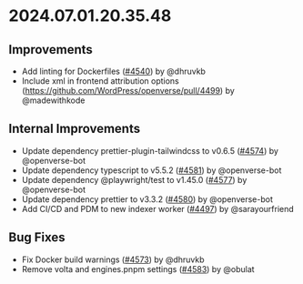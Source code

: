 # 2024.07.01.20.35.48

## Improvements

- Add linting for Dockerfiles
  ([#4540](https://github.com/WordPress/openverse/pull/4540)) by @dhruvkb
- Include xml in frontend attribution options
  (https://github.com/WordPress/openverse/pull/4499) by @madewithkode

## Internal Improvements

- Update dependency prettier-plugin-tailwindcss to v0.6.5
  ([#4574](https://github.com/WordPress/openverse/pull/4574)) by @openverse-bot
- Update dependency typescript to v5.5.2
  ([#4581](https://github.com/WordPress/openverse/pull/4581)) by @openverse-bot
- Update dependency @playwright/test to v1.45.0
  ([#4577](https://github.com/WordPress/openverse/pull/4577)) by @openverse-bot
- Update dependency prettier to v3.3.2
  ([#4580](https://github.com/WordPress/openverse/pull/4580)) by @openverse-bot
- Add CI/CD and PDM to new indexer worker
  ([#4497](https://github.com/WordPress/openverse/pull/4497)) by @sarayourfriend

## Bug Fixes

- Fix Docker build warnings
  ([#4573](https://github.com/WordPress/openverse/pull/4573)) by @dhruvkb
- Remove volta and engines.pnpm settings
  ([#4583](https://github.com/WordPress/openverse/pull/4583)) by @obulat
